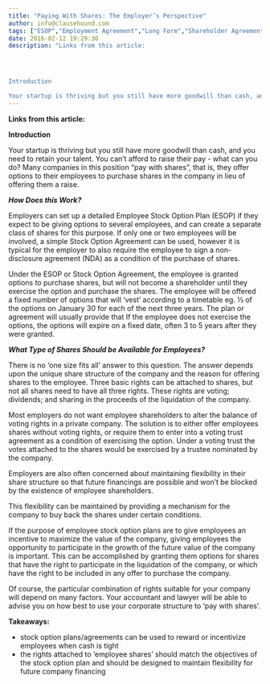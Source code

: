 ```yaml
---
title: "Paying With Shares: The Employer’s Perspective"
author: info@clausehound.com
tags: ["ESOP","Employment Agreement","Long Form","Shareholder Agreement","Human Resources","info@clausehound.com"]
date: 2016-02-12 19:29:30
description: "Links from this article:




Introduction

Your startup is thriving but you still have more goodwill than cash, and you need to retain y..."
---
```


**Links from this article:**

**Introduction**

Your startup is thriving but you still have more goodwill than cash, and you need to retain your talent. You can’t afford to raise their pay - what can you do? Many companies in this position “pay with shares”, that is, they offer options to their employees to purchase shares in the company in lieu of offering them a raise.

 

***How Does this Work?***

Employers can set up a detailed Employee Stock Option Plan (ESOP) if they expect to be giving options to several employees, and can create a separate class of shares for this purpose. If only one or two employees will be involved, a simple Stock Option Agreement can be used, however it is typical for the employer to also require the employee to sign a non-disclosure agreement (NDA) as a condition of the purchase of shares.

Under the ESOP or Stock Option Agreement, the employee is granted options to purchase shares, but will not become a shareholder until they exercise the option and purchase the shares. The employee will be offered a fixed number of options that will ‘vest’ according to a timetable eg. ⅓ of the options on January 30 for each of the next three years. The plan or agreement will usually provide that If the employee does not exercise the options, the options will expire on a fixed date, often 3 to 5 years after they were granted.

 

***What Type of Shares Should be Available for Employees?***

There is no ‘one size fits all’ answer to this question. The answer depends upon the unique share structure of the company and the reason for offering shares to the employee. Three basic rights can be attached to shares, but not all shares need to have all three rights. These rights are voting; dividends; and sharing in the proceeds of the liquidation of the company.

 

Most employers do not want employee shareholders to alter the balance of voting rights in a private company. The solution is to either offer employees shares without voting rights, or require them to enter into a voting trust agreement as a condition of exercising the option. Under  a voting trust the votes attached to the shares would be exercised by a trustee nominated by the company.

 

Employers are also often concerned about maintaining flexibility in their share structure so that future financings are possible and won’t be blocked by the existence of employee shareholders.

This flexibility can be maintained by providing a mechanism for the company to buy back the shares under certain conditions.

 

If the purpose of employee stock option plans are to give employees an incentive to maximize the value of the company, giving employees the opportunity to participate in the growth of the future value of the company is important. This can be accomplished by granting them options for shares that have the right to participate in the liquidation of the company, or which have the right to be included in any offer to purchase the company.

 

Of course, the particular combination of rights suitable for your company will depend on many factors. Your accountant and lawyer will be able to advise you on how best to use your corporate structure to ‘pay with shares’.

 

**Takeaways:**
- stock option plans/agreements can be used to reward or incentivize employees when cash is tight
- the rights attached to ‘employee shares’ should match the objectives of the stock option plan and should be designed to maintain flexibility for future company financing